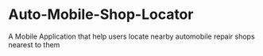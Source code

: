 # Auto-Mobile-Shop-Locator
A Mobile Application that help users locate nearby automobile repair shops nearest to them
